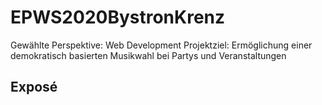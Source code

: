# EPWS2020BystronKrenz

Gewählte Perspektive: Web Development
Projektziel: Ermöglichung einer demokratisch basierten Musikwahl bei Partys und Veranstaltungen

## Exposé
